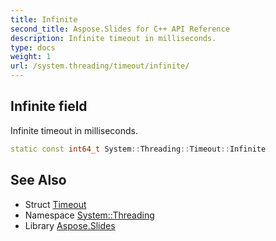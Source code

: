 ```yaml
---
title: Infinite
second_title: Aspose.Slides for C++ API Reference
description: Infinite timeout in milliseconds.
type: docs
weight: 1
url: /system.threading/timeout/infinite/
---
```

## Infinite field


Infinite timeout in milliseconds.

```cpp
static const int64_t System::Threading::Timeout::Infinite
```

## See Also

* Struct [Timeout](../)
* Namespace [System::Threading](../../)
* Library [Aspose.Slides](../../../)